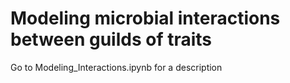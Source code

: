 # Modeling microbial interactions between guilds of traits

Go to Modeling_Interactions.ipynb for a description
